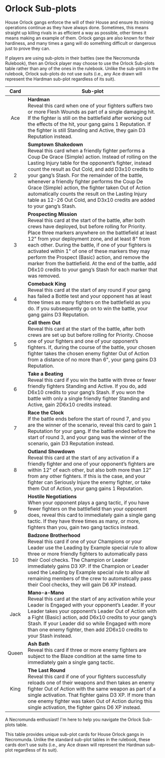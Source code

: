 # Orlock Sub-plots

House Orlock gangs enforce the will of their House and ensure its mining operations
continue as they have always done. Sometimes, this means straight up killing rivals
in as efficient a way as possible, other times it means making an example of them. Orlock gangs are also known for their hardiness, and many times a gang will do
something difficult or dangerous just to prove they can.

If players are using sub-plots in their battles (see the Necromunda Rulebook), then an
Orlock player may choose to use the Orlock Sub-plots table rather than any of the ones
in the rulebook. Unlike the sub-plots in the rulebook, Orlock sub-plots do not use suits
(i.e., any Ace drawn will represent the Hardman sub-plot regardless of its suit).

| Card  | Sub-plot                                                                                                                                                                                                                                                                                                                                                                                                                                                                                                                                                     |
| :---: | ------------------------------------------------------------------------------------------------------------------------------------------------------------------------------------------------------------------------------------------------------------------------------------------------------------------------------------------------------------------------------------------------------------------------------------------------------------------------------------------------------------------------------------------------------------ |
|  Ace  | **Hardman**<br /> Reveal this card when one of your fighters suffers two or more Flesh Wounds as part of a single damaging hit. If the fighter is still on the battlefield after working out the effects of the hit, your gang gains 1 Reputation. If the fighter is still Standing and Active, they gain D3 Reputation instead.                                                                                                                                                                                                                            |
|   2   | **Sumptown Shakedown**<br /> Reveal this card when a friendly fighter performs a Coup De Grace (Simple) action. Instead of rolling on the Lasting Injury table for the opponent’s fighter, instead count the result as Out Cold, and add D3x10 credits to your gang’s Stash. For the remainder of the battle, whenever a friendly fighter performs the Coup De Grace (Simple) action, the fighter taken Out of Action automatically counts the result on the Lasting Injury table as 12-26 Out Cold, and D3x10 credits are added to your gang’s Stash.      |
|   3   | **Prospecting Mission**<br /> Reveal this card at the start of the battle, after both crews have deployed, but before rolling for Priority. Place three markers anywhere on the battlefield at least 12" from your deployment zone, and at least 8" from each other. During the battle, if one of your fighters is activated within 1" of one of these markers they may perform the Prospect (Basic) action, and remove the marker from the battlefield. At the end of the battle, add D6x10 credits to your gang’s Stash for each marker that was removed. |
|   4   | **Comeback King**<br /> Reveal this card at the start of any round if your gang has failed a Bottle test and your opponent has at least three times as many fighters on the battlefield as you do. If you subsequently go on to win the battle, your gang gains D3 Reputation.                                                                                                                                                                                                                                                                              |
|   5   | **Call them Out**<br /> Reveal this card at the start of the battle, after both crews are set up but before rolling for Priority. Choose one of your fighters and one of your opponent’s fighters. If, during the course of the battle, your chosen fighter takes the chosen enemy fighter Out of Action from a distance of no more than 6", your gang gains D3 Reputation.                                                                                                                                                                                 |
|   6   | **Take a Beating**<br /> Reveal this card if you win the battle with three or fewer friendly fighters Standing and Active. If you do, add D6x10 credits to your gang’s Stash. If you won the battle with only a single friendly fighter Standing and Active, gain 2D6x10 credits instead.                                                                                                                                                                                                                                                                   |
|   7   | **Race the Clock**<br /> If the battle ends before the start of round 7, and you are the winner of the scenario, reveal this card to gain 1 Reputation for your gang. If the battle ended before the start of round 3, and your gang was the winner of the scenario, gain D3 Reputation instead.                                                                                                                                                                                                                                                            |
|   8   | **Outland Showdown**<br /> Reveal this card at the start of any activation if a friendly fighter and one of your opponent’s fighters are within 12" of each other, but also both more than 12" from any other fighters. If this is the case, and your fighter can Seriously Injure the enemy fighter, or take them Out of Action, your gang gains 1 Reputation.                                                                                                                                                                                             |
|   9   | **Hostile Negotiations**<br /> When your opponent plays a gang tactic, if you have fewer fighters on the battlefield than your opponent does, reveal this card to immediately gain a single gang tactic. If they have three times as many, or more, fighters than you, gain two gang tactics instead.                                                                                                                                                                                                                                                       |
|  10   | **Badzone Brotherhood**<br /> Reveal this card if one of your Champions or your Leader use the Leading by Example special rule to allow three or more friendly fighters to automatically pass their Cool checks. The Champion or Leader immediately gains D3 XP. If the Champion or Leader used the Leading by Example special rule to allow all remaining members of the crew to automatically pass their Cool checks, they will gain D6 XP instead.                                                                                                       |
| Jack  | **Mano-a-Mano**<br /> Reveal this card at the start of any activation while your Leader is Engaged with your opponent’s Leader. If your Leader takes your opponent’s Leader Out of Action with a Fight (Basic) action, add D6x10 credits to your gang’s Stash. If your Leader did so while Engaged with more than one enemy fighter, then add 2D6x10 credits to your Stash instead.                                                                                                                                                                         |
| Queen | **Ash Bath**<br /> Reveal this card if three or more enemy fighters are subject to the Blaze condition at the same time to immediately gain a single gang tactic.                                                                                                                                                                                                                                                                                                                                                                                           |
| King  | **The Last Round**<br /> Reveal this card if one of your fighters successfully reloads one of their weapons and then takes an enemy fighter Out of Action with the same weapon as part of a single activation. That fighter gains D3 XP. If more than one enemy fighter was taken Out of Action during this single activation, the fighter gains D6 XP instead.                                                                                                                                                                                             |



A Necromunda enthusiast! I'm here to help you navigate the Orlock Sub-plots table.

This table provides unique sub-plot cards for House Orlock gangs in Necromunda. Unlike the standard sub-plot tables in the rulebook, these cards don't use suits (i.e., any Ace drawn will represent the Hardman sub-plot regardless of its suit).

